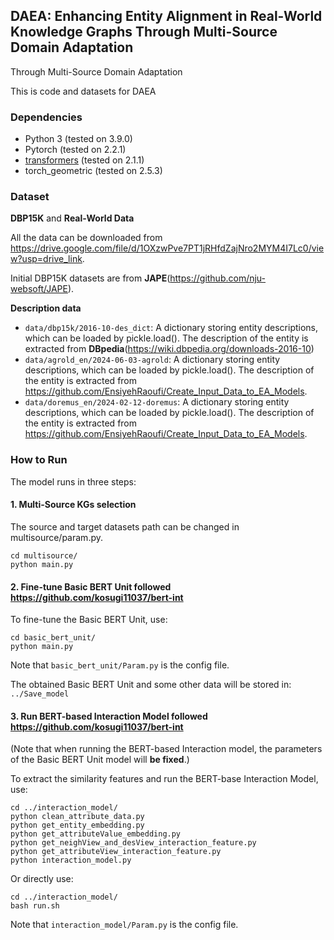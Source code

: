 ## DAEA: Enhancing Entity Alignment in Real-World Knowledge Graphs Through Multi-Source Domain Adaptation
Through Multi-Source Domain Adaptation

This is code and datasets for DAEA

### Dependencies

- Python 3 (tested on 3.9.0)
- Pytorch (tested on 2.2.1)
- [transformers](https://github.com/huggingface/transformers) (tested on 2.1.1)
- torch_geometric (tested on 2.5.3)

### Dataset

**DBP15K** and **Real-World Data**

All the data can be downloaded from https://drive.google.com/file/d/1OXzwPve7PT1jRHfdZajNro2MYM4I7Lc0/view?usp=drive_link.

Initial DBP15K datasets are from **JAPE**(<https://github.com/nju-websoft/JAPE>). 

**Description data**

- `data/dbp15k/2016-10-des_dict`: A dictionary storing entity descriptions, which can be loaded by pickle.load(). The description of the entity is extracted from **DBpedia**(<https://wiki.dbpedia.org/downloads-2016-10>)
- `data/agrold_en/2024-06-03-agrold`: A dictionary storing entity descriptions, which can be loaded by pickle.load(). The description of the entity is extracted from https://github.com/EnsiyehRaoufi/Create_Input_Data_to_EA_Models.
- `data/doremus_en/2024-02-12-doremus`: A dictionary storing entity descriptions, which can be loaded by pickle.load(). The description of the entity is extracted from https://github.com/EnsiyehRaoufi/Create_Input_Data_to_EA_Models.



### How to Run

The model runs in three steps: 

#### 1. Multi-Source KGs selection

The source and target datasets path can be changed in multisource/param.py.

``` shell
cd multisource/
python main.py
```

#### 2. Fine-tune Basic BERT Unit followed  https://github.com/kosugi11037/bert-int

To fine-tune the Basic BERT Unit, use: 

```shell
cd basic_bert_unit/
python main.py
```

Note that `basic_bert_unit/Param.py` is the config file.

The obtained Basic BERT Unit and some other data will be stored in:  `../Save_model`

#### 3. Run BERT-based Interaction Model followed https://github.com/kosugi11037/bert-int

(Note that when running the BERT-based Interaction model, the parameters of the Basic BERT Unit model will **be fixed**.)

To extract the similarity features and run the BERT-base Interaction Model, use:

```shell
cd ../interaction_model/
python clean_attribute_data.py
python get_entity_embedding.py
python get_attributeValue_embedding.py
python get_neighView_and_desView_interaction_feature.py
python get_attributeView_interaction_feature.py
python interaction_model.py
```

Or directly use:

```shell
cd ../interaction_model/
bash run.sh
```

Note that `interaction_model/Param.py` is the config file.

